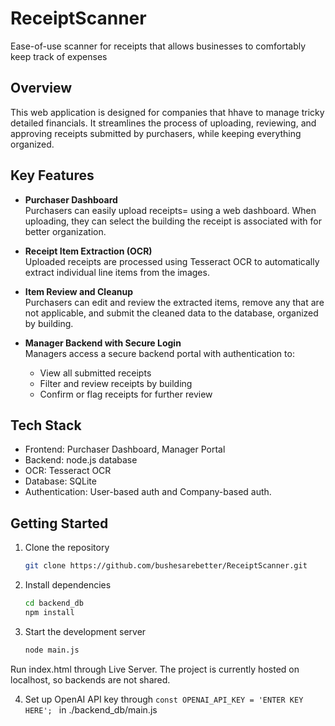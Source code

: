 # ReceiptScanner
Ease-of-use scanner for receipts that allows businesses to comfortably keep track of expenses

## Overview

This web application is designed for companies that hhave to manage tricky detailed financials. It streamlines the process of uploading, reviewing, and approving receipts submitted by purchasers, while keeping everything organized.

## Key Features

- **Purchaser Dashboard**  
  Purchasers can easily upload receipts= using a web dashboard. When uploading, they can select the building the receipt is associated with for better organization. 

- **Receipt Item Extraction (OCR)**  
  Uploaded receipts are processed using Tesseract OCR to automatically extract individual line items from the images.

- **Item Review and Cleanup**  
  Purchasers can edit and review the extracted items, remove any that are not applicable, and submit the cleaned data to the database, organized by building.

- **Manager Backend with Secure Login**  
  Managers access a secure backend portal with authentication to:
  - View all submitted receipts
  - Filter and review receipts by building
  - Confirm or flag receipts for further review

## Tech Stack

- Frontend: Purchaser Dashboard, Manager Portal
- Backend: node.js database
- OCR: Tesseract OCR
- Database: SQLite
- Authentication: User-based auth and Company-based auth.

## Getting Started

1. Clone the repository  
   ```bash
   git clone https://github.com/bushesarebetter/ReceiptScanner.git
   ```

2. Install dependencies  
   ```bash
   cd backend_db
   npm install
   ```

3. Start the development server  
   ```bash
   node main.js
   ```

Run index.html through Live Server. The project is currently hosted on localhost, so backends are not shared.


4. Set up OpenAI API key through
```const OPENAI_API_KEY = 'ENTER KEY HERE'; ``` in ./backend_db/main.js
